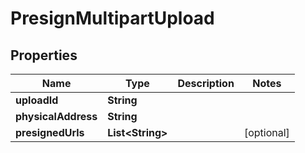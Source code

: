 

# PresignMultipartUpload


## Properties

| Name | Type | Description | Notes |
|------------ | ------------- | ------------- | -------------|
|**uploadId** | **String** |  |  |
|**physicalAddress** | **String** |  |  |
|**presignedUrls** | **List&lt;String&gt;** |  |  [optional] |



